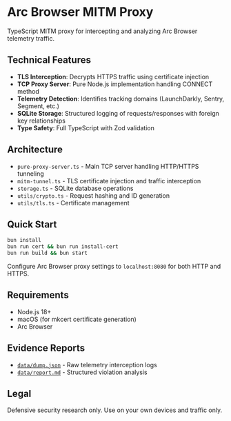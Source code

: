 # Arc Browser MITM Proxy

TypeScript MITM proxy for intercepting and analyzing Arc Browser telemetry traffic.

## Technical Features

- **TLS Interception**: Decrypts HTTPS traffic using certificate injection
- **TCP Proxy Server**: Pure Node.js implementation handling CONNECT method
- **Telemetry Detection**: Identifies tracking domains (LaunchDarkly, Sentry, Segment, etc.)
- **SQLite Storage**: Structured logging of requests/responses with foreign key relationships
- **Type Safety**: Full TypeScript with Zod validation

## Architecture

- `pure-proxy-server.ts` - Main TCP server handling HTTP/HTTPS tunneling
- `mitm-tunnel.ts` - TLS certificate injection and traffic interception
- `storage.ts` - SQLite database operations
- `utils/crypto.ts` - Request hashing and ID generation
- `utils/tls.ts` - Certificate management

## Quick Start

```bash
bun install
bun run cert && bun run install-cert
bun run build && bun start
```

Configure Arc Browser proxy settings to `localhost:8080` for both HTTP and HTTPS.

## Requirements

- Node.js 18+
- macOS (for mkcert certificate generation)
- Arc Browser

## Evidence Reports

- [`data/dump.json`](data/dump.json) - Raw telemetry interception logs
- [`data/report.md`](data/report.md) - Structured violation analysis

## Legal

Defensive security research only. Use on your own devices and traffic only.
